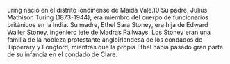 uring nació en el distrito londinense de Maida Vale.10​ Su padre, Julius Mathison Turing (1873-1944), era miembro del cuerpo de funcionarios británicos en la India.
 Su madre, Ethel 
Sara Stoney, era hija de Edward Waller Stoney, ingeniero jefe de Madras Railways. 
Los Stoney eran una familia de la nobleza protestante angloirlandesa de los condados de Tipperary y Longford, mientras que la propia Ethel había pasado gran parte de su infancia en 
el condado de Clare.
